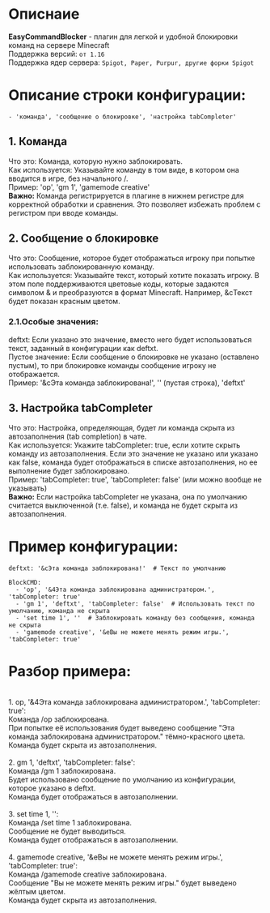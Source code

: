 # Описнаие
**EasyCommandBlocker** - плагин для легкой и удобной блокировки команд на сервере Minecraft<br>
Поддержка версий: `от 1.16`<br>
Поддержка ядер сервера: `Spigot, Paper, Purpur, другие форки Spigot`<br>

# Описание строки конфигурации: 
`- 'команда', 'сообщение о блокировке', 'настройка tabCompleter'`
## 1. Команда
Что это: Команда, которую нужно заблокировать.<br>
Как используется: Указывайте команду в том виде, в котором она вводится в игре, без начального /.<br>
Пример: 'op', 'gm 1', 'gamemode creative'<br>
**Важно:** Команда регистрируется в плагине в нижнем регистре для корректной обработки и сравнения. Это позволяет избежать проблем с регистром при вводе команды.<br>
## 2. Сообщение о блокировке
Что это: Сообщение, которое будет отображаться игроку при попытке использовать заблокированную команду.<br>
Как используется: Указывайте текст, который хотите показать игроку. В этом поле поддерживаются цветовые коды, которые задаются символом & и преобразуются в формат Minecraft. Например, &cТекст будет показан красным цветом.<br>
### 2.1.Особые значения:
deftxt: Если указано это значение, вместо него будет использоваться текст, заданный в конфигурации как deftxt.<br>
Пустое значение: Если сообщение о блокировке не указано (оставлено пустым), то при блокировке команды сообщение игроку не отображается.<br>
Пример: '&cЭта команда заблокирована!', '' (пустая строка), 'deftxt'<br>
## 3. Настройка tabCompleter
Что это: Настройка, определяющая, будет ли команда скрыта из автозаполнения (tab completion) в чате.<br>
Как используется: Укажите tabCompleter: true, если хотите скрыть команду из автозаполнения. Если это значение не указано или указано как false, команда будет отображаться в списке автозаполнения, но ее выполнение будет заблокировано.<br>
Пример: 'tabCompleter: true', 'tabCompleter: false' (или можно вообще не указывать)<br>
**Важно:** Если настройка tabCompleter не указана, она по умолчанию считается выключенной (т.е. false), и команда не будет скрыта из автозаполнения.<br>

# Пример конфигурации:
```
deftxt: '&cЭта команда заблокирована!'  # Текст по умолчанию

BlockCMD:
  - 'op', '&4Эта команда заблокирована администратором.', 'tabCompleter: true'
  - 'gm 1', 'deftxt', 'tabCompleter: false'  # Использовать текст по умолчанию, команда не скрыта
  - 'set time 1', ''  # Заблокировать команду без сообщения, команда не скрыта
  - 'gamemode creative', '&eВы не можете менять режим игры.', 'tabCompleter: true'
```
# Разбор примера:
<br>
1. op, '&4Эта команда заблокирована администратором.', 'tabCompleter: true':<br>
Команда /op заблокирована.<br>
При попытке её использования будет выведено сообщение "Эта команда заблокирована администратором." тёмно-красного цвета.<br>
Команда будет скрыта из автозаполнения.<br>
<br>
2. gm 1, 'deftxt', 'tabCompleter: false':<br>
Команда /gm 1 заблокирована.<br>
Будет использовано сообщение по умолчанию из конфигурации, которое указано в deftxt.<br>
Команда будет отображаться в автозаполнении.<br>
<br>
3. set time 1, '':<br>
Команда /set time 1 заблокирована.<br>
Сообщение не будет выводиться.<br>
Команда будет отображаться в автозаполнении.<br>
<br>
4. gamemode creative, '&eВы не можете менять режим игры.', 'tabCompleter: true':<br>
Команда /gamemode creative заблокирована.<br>
Сообщение "Вы не можете менять режим игры." будет выведено жёлтым цветом.<br>
Команда будет скрыта из автозаполнения.<br>
